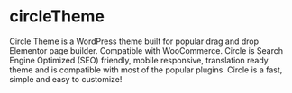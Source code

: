 # circleTheme
Circle Theme is a WordPress theme built for popular drag and drop Elementor page builder. Compatible with WooCommerce. Circle is Search Engine Optimized (SEO) friendly, mobile responsive, translation ready theme and is compatible with most of the popular plugins. Circle is a fast, simple and easy to customize!
